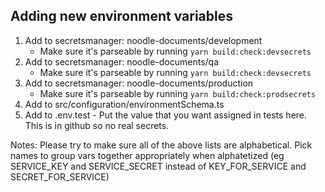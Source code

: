 ## Adding new environment variables

1. Add to secretsmanager: noodle-documents/development
   - Make sure it's parseable by running `yarn build:check:devsecrets`
1. Add to secretsmanager: noodle-documents/qa
   - Make sure it's parseable by running `yarn build:check:devsecrets`
1. Add to secretsmanager: noodle-documents/production
   - Make sure it's parseable by running `yarn build:check:prodsecrets`
1. Add to src/configuration/environmentSchema.ts
1. Add to .env.test - Put the value that you want assigned in tests here. This is in github so no real secrets.

Notes:
Please try to make sure all of the above lists are alphabetical.
Pick names to group vars together appropriately when alphatetized (eg SERVICE_KEY and SERVICE_SECRET instead of KEY_FOR_SERVICE and SECRET_FOR_SERVICE)
